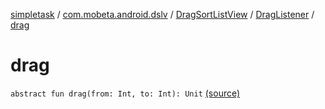 [simpletask](../../../index.md) / [com.mobeta.android.dslv](../../index.md) / [DragSortListView](../index.md) / [DragListener](index.md) / [drag](.)

# drag

`abstract fun drag(from: Int, to: Int): Unit` [(source)](https://github.com/mpcjanssen/simpletask-android/blob/master/src/main/java/com/mobeta/android/dslv/DragSortListView.java#L2525)